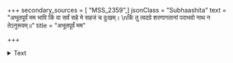 +++
secondary_sources = [ "MSS_2359",]
jsonClass = "Subhaashita"
text = "अभूतपूर्वं मम भावि किं वा सर्वं सहे मे सहजं च दुःखम्।  \nकिं तु त्वदग्रे शरणागतानां पराभवो नाथ न तेऽनुरूपम्॥"
title = "अभूतपूर्वं मम"

+++

<details><summary>Text</summary>

अभूतपूर्वं मम भावि किं वा सर्वं सहे मे सहजं च दुःखम्।  
किं तु त्वदग्रे शरणागतानां पराभवो नाथ न तेऽनुरूपम्॥
</details>
